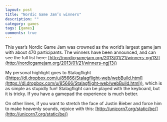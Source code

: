 ```yaml
---
layout: post
title: "Nordic Game Jam’s winners"
description: ""
category: games
tags: [games]
comments: true
---
```

This year’s Nordic Game Jam was crowned as the world’s largest game jam with about 470 participants. The winners have been announced, and can see the full list here: [http://nordicgamejam.org/2013/01/21/winners-ngj13/](http://nordicgamejam.org/2013/01/21/winners-ngj13/)

My personal highlight goes to Stalagflight ([https://dl.dropbox.com/u/85666/Stalagflight-web/webBuild.html](https://dl.dropbox.com/u/85666/Stalagflight-web/webBuild.html)), which is as simple as stupidly fun! Stalagflight can be played with the keyboard, but it is tricky. If you have a gamepad the experience is much better.

<!--more-->

On other lines, if you want to stretch the face of Justin Bieber and force him to make heavenly sounds, rejoice with this: [http://unicorn7.org/static/be/](http://unicorn7.org/static/be/)
